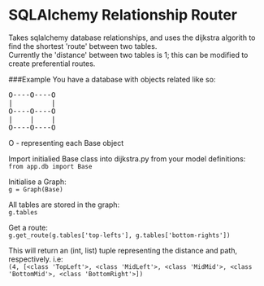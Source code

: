 # SQLAlchemy Relationship Router
Takes sqlalchemy database relationships, and uses the dijkstra algorith to find the shortest 'route' between two tables.  
Currently the 'distance' between two tables is 1; this can be modified to create preferential routes.

###Example
You have a database with objects related like so:  

<pre>
O----O----O  
|         |  
O----O----O 
|    |    |  
O----O----O
</pre>

O - representing each Base object  

Import initialied Base class into dijkstra.py from your model definitions:  
`from app.db import Base`  

Initialise a Graph:  
`g = Graph(Base)`  

All tables are stored in the graph:  
`g.tables`  

Get a route:  
`g.get_route(g.tables['top-lefts'], g.tables['bottom-rights'])`  

This will return an (int, list) tuple representing the distance and path, respectively. i.e:  
`(4, [<class 'TopLeft'>, <class 'MidLeft'>, <class 'MidMid'>, <class 'BottomMid'>, <class 'BottomRight'>])`
